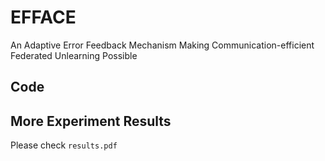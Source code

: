 # EFFACE
An Adaptive Error Feedback Mechanism Making Communication-efficient Federated Unlearning Possible

## Code 

## More Experiment Results

Please check `results.pdf`
